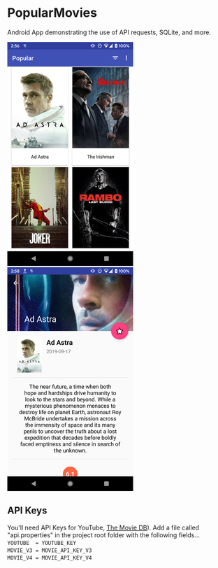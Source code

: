 # PopularMovies

Android App demonstrating the use of API requests, SQLite, and more.

![image](assets/pic1.jpg) &nbsp; ![image2](assets/pic2.jpg)

## API Keys

You'll need API Keys for YouTube, [The Movie DB](https://www.themoviedb.org/documentation/api)).
Add a file called "api.properties" in the project root folder with the following fields...
<br>
`YOUTUBE  = YOUTUBE_KEY`      <br>
`MOVIE_V3 = MOVIE_API_KEY_V3` <br>
`MOVIE_V4 = MOVIE_API_KEY_V4` <br>
